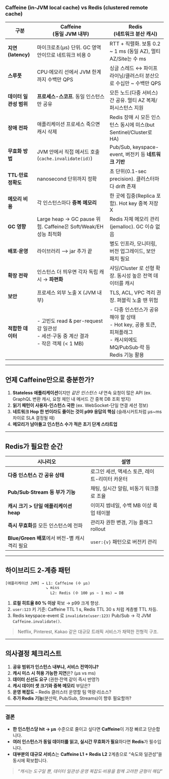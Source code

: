 ### Caffeine (in-JVM local cache) vs Redis (clustered remote cache)

| 구분               | **Caffeine**<br>(동일 JVM 내부)                                           | **Redis**<br>(네트워크 분산 캐시)                                                            |
| ---------------- | --------------------------------------------------------------------- | ------------------------------------------------------------------------------------ |
| **지연 (latency)** | 마이크로초(μs) 단위. GC 영역 안이므로 네트워크 비용 0                                    | RTT + 직렬화. 보통 0.2 \~ 1 ms (동일 AZ), 멀티 AZ/Site는 수 ms                                  |
| **스루풋**          | CPU·메모리 선에서 JVM 한계까지 수백만 QPS                                          | 싱글 스레드 ↔ 파이프라이닝/클러스터 분산으로 수십만 \~ 수백만 QPS                                             |
| **데이터 일관성 범위**   | **프로세스-스코프**. 동일 인스턴스만 공유                                             | 모든 노드(다중 서비스) 간 공유. 멀티 AZ 복제/퍼시스턴스 지원                                                |
| **장애 전파**        | 애플리케이션 프로세스 죽으면 캐시 삭제                                                 | Redis 장애 시 모든 인스턴스 동시에 미스(but Sentinel/Cluster로 HA)                                  |
| **무효화 방법**       | JVM 안에서 직접 메서드 호출 (`cache.invalidate(id)`)                            | Pub/Sub, keyspace-event, 버전키 등 **네트워크 기반**                                           |
| **TTL·만료 정확도**   | nanosecond 단위까지 정확                                                    | 초 단위(0.1-sec precision). 클러스터마다 drift 존재                                             |
| **메모리 비용**       | 각 인스턴스마다 **중복 메모리**                                                   | 한 곳에 집중(Replica 포함). Hot key 중복 저장 X                                                 |
| **GC 영향**        | Large heap → GC pause 위험. Caffeine은 Soft/Weak/EH 성능 최적화               | Redis 자체 메모리 관리 (jemalloc). GC 이슈 없음                                                 |
| **배포‧운영**        | 라이브러리 ⟶ jar 추가 끝                                                      | 별도 인프라, 모니터링, 버전 업그레이드, 보안 패치 필요                                                     |
| **확장 전략**        | 인스턴스 더 띄우면 각자 독립 캐시 → **파편화**                                         | 샤딩/Cluster 로 선형 확장. 동시성 높은 전역 데이터를 캐시                                                |
| **보안**           | 프로세스 외부 노출 X (JVM 내부)                                                 | TLS, ACL, VPC 격리 권장. 퍼블릭 노출 땐 위험                                                     |
| **적합한 데이터**      | - 고빈도 read & per-request 강 일관성<br>- 세션·구동 중 계산 결과<br>- 작은 객체 (< 1 MB) | - 다중 인스턴스가 공유해야 할 상태<br>- Hot key, 공용 토큰, 피쳐플래그<br>- 캐시외에도 MQ/PubSub·락 등 Redis 기능 활용 |

---

## 언제 Caffeine만으로 충분한가?

1. **Stateless 애플리케이션**이지만 *같은 인스턴스 내* 연속 요청이 많은 API
   (ex. GraphQL 변환 캐시, 요청 체인 내 메서드 간 중복 DB 조회 방지)
2. **읽기 패턴이 사용자-인스턴스 국한**
   (ex. WebSocket-단일 연결 세션 정보)
3. **네트워크 Hop 한 번이라도 줄이는 것이 p99 응답의 핵심**
   (슬래시커트처럼 μs\~ms 차이로 SLA 결정될 때)
4. **메모리가 남아돌고 인스턴스 수가 적은 초기 단계 스타트업**

---

## Redis가 필요한 순간

| 시나리오                              | 설명                          |
| --------------------------------- | --------------------------- |
| **다중 인스턴스 간 공유 상태**               | 로그인 세션, 액세스 토큰, 레이트-리미터 카운터 |
| **Pub/Sub·Stream 등 부가 기능**        | 채팅, 실시간 알림, 비동기 워크플로 조율     |
| **캐시 크기 > 단일 애플리케이션 heap**        | 이미지 썸네일, 수백 MB 이상 룩업 테이블    |
| **즉시 무효화**를 모든 인스턴스에 전파           | 관리자 권한 변경, 기능 플래그 rollout   |
| **Blue/Green 배포**에서 버전-별 캐시 격리 필요 | `user:{v}` 패턴으로 버전키 관리      |

---

## 하이브리드 2-계층 패턴

```
[애플리케이션 JVM] → L1: Caffeine (수 μs)
                  ↘ miss
                    L2: Redis (수 100 μs ~ 1 ms) ↔ DB
```

1. **로컬 히트율 80 % 이상** 확보 → p99 크게 향상.
2. `user:123` 키 기준:   Caffeine TTL 1 s, Redis TTL 30 s 처럼 계층별 TTL 차등.
3. Redis keyspace-event 로 `invalidate(user:123)` Pub/Sub → 각 JVM `Caffeine.invalidate()`.

> Netflix, Pinterest, Kakao 같은 대규모 트래픽 서비스가 채택한 전형적 구조.

---

## 의사결정 체크리스트

1. **공유 범위가 인스턴스 내부냐, 서비스 전역이냐?**
2. **캐시 미스 시 허용 가능한 지연**은? (μs vs ms)
3. **데이터 신선도 요구** (권한·잔액 같이 즉시 반영?)
4. **캐시 데이터 셋 크기와 중복 메모리** 부담은?
5. **운영 복잡도** – Redis 클러스터 운영할 팀 역량·리소스?
6. **추가 Redis 기능**(분산락, Pub/Sub, Streams)이 향후 필요할까?

---

### 결론

* **한 인스턴스당 hit → μs** 수준으로 줄이고 싶다면 **Caffeine**이 가장 빠르고 단순합니다.
* **여러 인스턴스가 동일 데이터를 읽고, 실시간 무효화가 필요**하다면 **Redis**가 필수입니다.
* **대부분의 대규모 서비스**는 **Caffeine L1 + Redis L2** 2계층으로 “속도와 일관성”을 동시에 확보합니다.

> *“캐시는 도구일 뿐, 데이터 일관성·운영 복잡도·비용을 함께 고려한 균형이 해답”*
